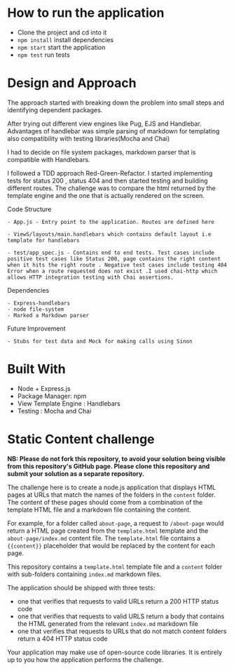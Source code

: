 # How to run the application
- Clone the project and cd into it
- `npm install` install dependencies 
- `npm start`  start the application
- `npm test` run tests


# Design and Approach 

The approach started with breaking down the problem into small steps and identifying dependent packages. 

After trying out  different view engines like Pug, EJS and Handlebar. Advantages of handlebar was simple parsing of markdown for templating also compatibility with testing libraries(Mocha and Chai)

I had to decide on file system packages, markdown parser that is compatible with Handlebars.

I followed a TDD approach  Red-Green-Refactor. I started implementing tests for status 200 , status 404 and then started testing and  building different routes. The challenge was to compare the html returned by the template engine and the one that is actually rendered on the screen. 

Code Structure

    - App.js - Entry point to the application. Routes are defined here

    - ViewS/layouts/main.handlebars which contains default layout i.e template for handlebars

    - test/app_spec.js - Contains end to end tests. Test cases include positive test cases like Status 200, page contains the right content when it hits the right route . Negative test cases include testing 404 Error when a route requested does not exist .I used chai-http which allows HTTP integration testing with Chai assertions. 


Dependencies

    - Express-handlebars
    - node file-system 
    - Marked a Markdown parser 

Future Improvement

    - Stubs for test data and Mock for making calls using Sinon

# Built With

- Node +  Express.js 
- Package Manager: npm
- View Template Engine : Handlebars
- Testing : Mocha and Chai


# Static Content challenge

**NB: Please do not fork this repository, to avoid your solution being visible from this repository's GitHub page. Please clone this repository and submit your solution as a separate repository.**


The challenge here is to create a node.js application that displays HTML pages at URLs that match the names of the folders in the `content` folder. The content of these pages should come from a combination of the template HTML file and a markdown file containing the content.

For example, for a folder called `about-page`, a request to `/about-page` would return a HTML page created from the `template.html` template and the `about-page/index.md` content file. The `template.html` file contains a `{{content}}` placeholder that would be replaced by the content for each page.

This repository contains a `template.html` template file and a `content` folder with sub-folders containing `index.md` markdown files.

The application should be shipped with three tests:

* one that verifies that requests to valid URLs return a 200 HTTP status code
* one that verifies that requests to valid URLS return a body that contains the HTML generated from the relevant `index.md` markdown file
* one that verifies that requests to URLs that do not match content folders return a 404 HTTP status code

Your application may make use of open-source code libraries. It is entirely up to you how the application performs the challenge.
